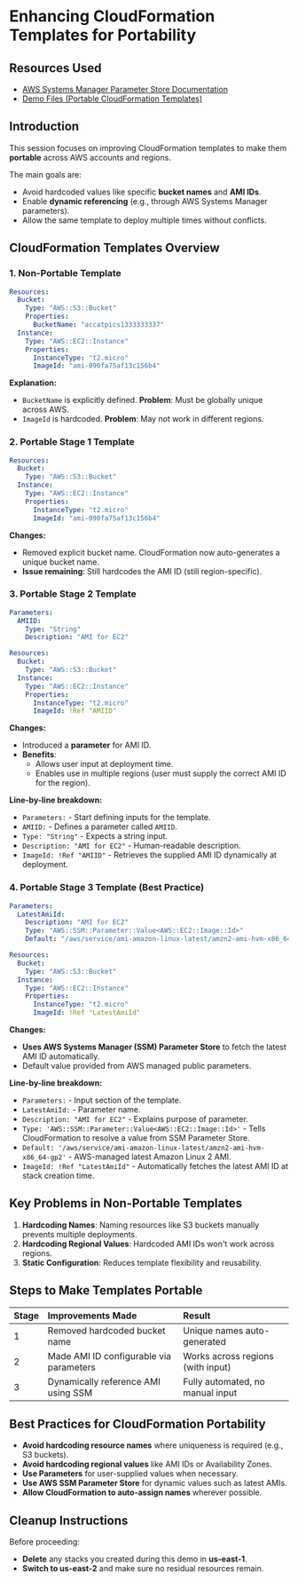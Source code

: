 # Enhancing CloudFormation Templates for Portability

## Resources Used

- [AWS Systems Manager Parameter Store Documentation](https://docs.aws.amazon.com/systems-manager/latest/userguide/parameter-store-public-parameters.html)
- [Demo Files (Portable CloudFormation Templates)](https://learn-cantrill-labs.s3.amazonaws.com/awscoursedemos/0048-aws-mixed-cloudformation-portabletemplate/portable.zip)

## Introduction

This session focuses on improving CloudFormation templates to make them **portable** across AWS accounts and regions.

The main goals are:

- Avoid hardcoded values like specific **bucket names** and **AMI IDs**.
- Enable **dynamic referencing** (e.g., through AWS Systems Manager parameters).
- Allow the same template to deploy multiple times without conflicts.

## CloudFormation Templates Overview

### 1. Non-Portable Template

```yaml
Resources:
  Bucket:
    Type: "AWS::S3::Bucket"
    Properties:
      BucketName: "accatpics1333333337"
  Instance:
    Type: "AWS::EC2::Instance"
    Properties:
      InstanceType: "t2.micro"
      ImageId: "ami-090fa75af13c156b4"
```

**Explanation:**

- `BucketName` is explicitly defined. **Problem**: Must be globally unique across AWS.
- `ImageId` is hardcoded. **Problem**: May not work in different regions.

### 2. Portable Stage 1 Template

```yaml
Resources:
  Bucket:
    Type: "AWS::S3::Bucket"
  Instance:
    Type: "AWS::EC2::Instance"
    Properties:
      InstanceType: "t2.micro"
      ImageId: "ami-090fa75af13c156b4"
```

**Changes:**

- Removed explicit bucket name. CloudFormation now auto-generates a unique bucket name.
- **Issue remaining**: Still hardcodes the AMI ID (still region-specific).

### 3. Portable Stage 2 Template

```yaml
Parameters:
  AMIID:
    Type: "String"
    Description: "AMI for EC2"

Resources:
  Bucket:
    Type: "AWS::S3::Bucket"
  Instance:
    Type: "AWS::EC2::Instance"
    Properties:
      InstanceType: "t2.micro"
      ImageId: !Ref "AMIID"
```

**Changes:**

- Introduced a **parameter** for AMI ID.
- **Benefits**:
  - Allows user input at deployment time.
  - Enables use in multiple regions (user must supply the correct AMI ID for the region).

**Line-by-line breakdown:**

- `Parameters:` - Start defining inputs for the template.
- `AMIID:` - Defines a parameter called `AMIID`.
- `Type: "String"` - Expects a string input.
- `Description: "AMI for EC2"` - Human-readable description.
- `ImageId: !Ref "AMIID"` - Retrieves the supplied AMI ID dynamically at deployment.

### 4. Portable Stage 3 Template (Best Practice)

```yaml
Parameters:
  LatestAmiId:
    Description: "AMI for EC2"
    Type: "AWS::SSM::Parameter::Value<AWS::EC2::Image::Id>"
    Default: "/aws/service/ami-amazon-linux-latest/amzn2-ami-hvm-x86_64-gp2"

Resources:
  Bucket:
    Type: "AWS::S3::Bucket"
  Instance:
    Type: "AWS::EC2::Instance"
    Properties:
      InstanceType: "t2.micro"
      ImageId: !Ref "LatestAmiId"
```

**Changes:**

- **Uses AWS Systems Manager (SSM) Parameter Store** to fetch the latest AMI ID automatically.
- Default value provided from AWS managed public parameters.

**Line-by-line breakdown:**

- `Parameters:` - Input section of the template.
- `LatestAmiId:` - Parameter name.
- `Description: "AMI for EC2"` - Explains purpose of parameter.
- `Type: 'AWS::SSM::Parameter::Value<AWS::EC2::Image::Id>'` - Tells CloudFormation to resolve a value from SSM Parameter Store.
- `Default: '/aws/service/ami-amazon-linux-latest/amzn2-ami-hvm-x86_64-gp2'` - AWS-managed latest Amazon Linux 2 AMI.
- `ImageId: !Ref "LatestAmiId"` - Automatically fetches the latest AMI ID at stack creation time.

## Key Problems in Non-Portable Templates

1. **Hardcoding Names**: Naming resources like S3 buckets manually prevents multiple deployments.
2. **Hardcoding Regional Values**: Hardcoded AMI IDs won't work across regions.
3. **Static Configuration**: Reduces template flexibility and reusability.

## Steps to Make Templates Portable

| Stage | Improvements Made                       | Result                            |
| :---- | :-------------------------------------- | :-------------------------------- |
| 1     | Removed hardcoded bucket name           | Unique names auto-generated       |
| 2     | Made AMI ID configurable via parameters | Works across regions (with input) |
| 3     | Dynamically reference AMI using SSM     | Fully automated, no manual input  |

## Best Practices for CloudFormation Portability

- **Avoid hardcoding resource names** where uniqueness is required (e.g., S3 buckets).
- **Avoid hardcoding regional values** like AMI IDs or Availability Zones.
- **Use Parameters** for user-supplied values when necessary.
- **Use AWS SSM Parameter Store** for dynamic values such as latest AMIs.
- **Allow CloudFormation to auto-assign names** wherever possible.

## Cleanup Instructions

Before proceeding:

- **Delete** any stacks you created during this demo in **us-east-1**.
- **Switch to us-east-2** and make sure no residual resources remain.
